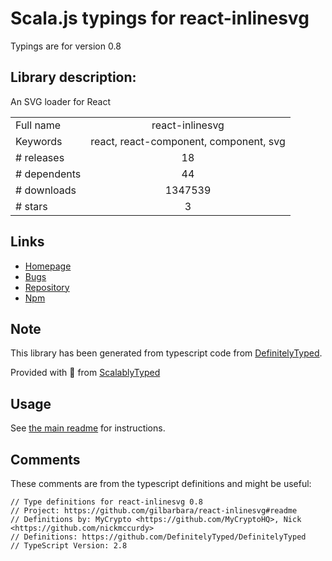 
# Scala.js typings for react-inlinesvg

Typings are for version 0.8

## Library description:
An SVG loader for React

|                    |                 |
| ------------------ | :-------------: |
| Full name          | react-inlinesvg |
| Keywords           | react, react-component, component, svg |
| # releases         | 18 |
| # dependents       | 44 |
| # downloads        | 1347539 |
| # stars            | 3 |

## Links
- [Homepage](https://github.com/gilbarbara/react-inlinesvg#readme)
- [Bugs](https://github.com/gilbarbara/react-inlinesvg/issues)
- [Repository](https://github.com/gilbarbara/react-inlinesvg)
- [Npm](https://www.npmjs.com/package/react-inlinesvg)
    


## Note
This library has been generated from typescript code from [DefinitelyTyped](https://definitelytyped.org).

Provided with :purple_heart: from [ScalablyTyped](https://github.com/oyvindberg/ScalablyTyped)

## Usage
See [the main readme](../../readme.md) for instructions.

## Comments

These comments are from the typescript definitions and might be useful:
```
// Type definitions for react-inlinesvg 0.8
// Project: https://github.com/gilbarbara/react-inlinesvg#readme
// Definitions by: MyCrypto <https://github.com/MyCryptoHQ>, Nick <https://github.com/nickmccurdy>
// Definitions: https://github.com/DefinitelyTyped/DefinitelyTyped
// TypeScript Version: 2.8

```

